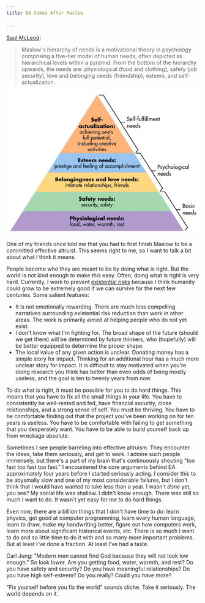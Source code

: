 ```yaml
---
title: EA Comes After Maslow

---
```


[Saul McLeod](https://www.simplypsychology.org/maslow.html#gsc.tab=0):

> Maslow's hierarchy of needs is a motivational theory in psychology comprising a five-tier model of human needs, often depicted as hierarchical levels within a pyramid. From the bottom of the hierarchy upwards, the needs are: physiological (food and clothing), safety (job security), love and belonging needs (friendship), esteem, and self-actualization.

![Maslow's hierarchy of needs](/assets/maslow.jpg)

One of my friends once told me that you had to first finish Maslow to be a committed effective altruist. This seems right to me, so I want to talk a bit about what I think it means.

People become who they are meant to be by doing what is right. But the world is not kind enough to make this easy. Often, doing what is right is very hard. Currently, I work to prevent [existential risks](https://concepts.effectivealtruism.org/concepts/existential-risks/) because I think humanity could grow to be extremely good if we can survive for the next few centuries. Some salient features:

- It is not emotionally rewarding. There are much less compelling narratives surrounding existential risk reduction than work in other areas. The work is primarily aimed at helping people who do not yet exist.
- I don't know what I'm fighting for. The broad shape of the future (should we get there) will be determined by future thinkers, who (hopefully) will be better equipped to determine the proper shape.
- The local value of any given action is unclear. Donating money has a simple story for impact. Thinking for an additional hour has a much more unclear story for impact. It is difficult to stay motivated when you're doing research you think has better than even odds of being mostly useless, and the goal is ten to twenty years from now.

To do what is right, it must be possible for you to do hard things. This means that you have to fix all the small things in your life. You have to consistently be well-rested and fed, have financial security, close relationships, and a strong sense of self. You must be thriving. You have to be comfortable finding out that the project you've been working on for ten years is useless. You have to be comfortable with failing to get something that you desperately want. You have to be able to build yourself back up from wreckage absolute.

Sometimes I see people barreling into effective altruism. They encounter the ideas, take them seriously, and get to work. I admire such people immensely, but there's a part of my brain that's continuously shouting "too fast too fast too fast." I encountered the core arguments behind EA approximately four years before I started seriously acting. I consider this to be abysmally slow and one of my most considerable failures, but I don't think that I would have wanted to take less than a year. I wasn't *done* yet, you see? My social life was shallow. I didn't know enough. There was still so much I want to do. It wasn't yet easy for me to do hard things.

Even now, there are a billion things that I don't have time to do: learn physics, get good at computer programming, learn every human language, learn to draw, make my handwriting better, figure out how computers work, learn more about significant historical events, etc. There is so much I want to do and so little time to do it with and so many more important problems. But at least I've done a fraction. At least I've had a taste.

Carl Jung: "Modern men cannot find God because they will not look low enough." So look lower. Are you getting food, water, warmth, and rest? Do you have safety and security? Do you have meaningful relationships? Do you have high self-esteem? Do you really? Could you have more? 

"Fix yourself before you fix the world" sounds cliche. Take it seriously. The world depends on it.